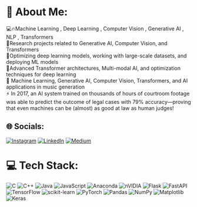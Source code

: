 # 💫 About Me:
💻🔥Machine Learning , Deep Learning , Computer Vision , Generative AI , NLP , Transformers<br>🤝Research projects related to Generative AI, Computer Vision, and Transformers<br>🤝Optimizing deep learning models, working with large-scale datasets, and deploying ML models<br>🌱Advanced Transformer architectures, Multi-modal AI, and optimization techniques for deep learning<br>💬 Machine Learning, Generative AI, Computer Vision, Transformers, and AI applications in music generation<br>⚡  In 2017, an AI system trained on thousands of hours of courtroom footage was able to predict the outcome of legal cases with 79% accuracy—proving that even machines can be (almost) as good at law as human judges! 


## 🌐 Socials:
[![Instagram](https://img.shields.io/badge/Instagram-%23E4405F.svg?logo=Instagram&logoColor=white)](https://instagram.com/keensmit) 
[![LinkedIn](https://img.shields.io/badge/LinkedIn-%230077B5.svg?logo=linkedin&logoColor=white)](https://linkedin.com/in/smitgandhi2005) 
[![Medium](https://img.shields.io/badge/Medium-12100E?logo=medium&logoColor=white)](https://medium.com/@Smitgandhi)

# 💻 Tech Stack:
![C](https://img.shields.io/badge/c-%2300599C.svg?style=plastic&logo=c&logoColor=white) 
![C++](https://img.shields.io/badge/c++-%2300599C.svg?style=plastic&logo=c%2B%2B&logoColor=white) 
![Java](https://img.shields.io/badge/java-%23ED8B00.svg?style=plastic&logo=openjdk&logoColor=white) 
![JavaScript](https://img.shields.io/badge/javascript-%23323330.svg?style=plastic&logo=javascript&logoColor=%23F7DF1E) 
![Anaconda](https://img.shields.io/badge/Anaconda-%2344A833.svg?style=plastic&logo=anaconda&logoColor=white) 
![nVIDIA](https://img.shields.io/badge/cuda-000000.svg?style=plastic&logo=nVIDIA&logoColor=green) 
![Flask](https://img.shields.io/badge/flask-%23000.svg?style=plastic&logo=flask&logoColor=white) 
![FastAPI](https://img.shields.io/badge/FastAPI-005571?style=plastic&logo=fastapi) 
![TensorFlow](https://img.shields.io/badge/TensorFlow-%23FF6F00.svg?style=plastic&logo=TensorFlow&logoColor=white) 
![scikit-learn](https://img.shields.io/badge/scikit--learn-%23F7931E.svg?style=plastic&logo=scikit-learn&logoColor=white) ![PyTorch](https://img.shields.io/badge/PyTorch-%23EE4C2C.svg?style=plastic&logo=PyTorch&logoColor=white) 
![Pandas](https://img.shields.io/badge/pandas-%23150458.svg?style=plastic&logo=pandas&logoColor=white) 
![NumPy](https://img.shields.io/badge/numpy-%23013243.svg?style=plastic&logo=numpy&logoColor=white) 
![Matplotlib](https://img.shields.io/badge/Matplotlib-%23ffffff.svg?style=plastic&logo=Matplotlib&logoColor=black) 
![Keras](https://img.shields.io/badge/Keras-%23D00000.svg?style=plastic&logo=Keras&logoColor=white)
